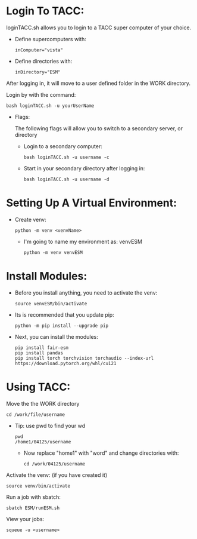 # Login To TACC: 

loginTACC.sh allows you to login to a TACC super computer of your choice.

- Define supercomputers with:

      inComputer="vista"

- Define directories with:

      inDirectory="ESM"

After logging in, it will move to a user defined folder in the WORK directory.


Login by with the command: 

    bash loginTACC.sh -u yourUserName

- Flags:

  The following flags will allow you to switch to a secondary server, or directory

  - Login to a secondary computer:

        bash loginTACC.sh -u username -c

  - Start in your secondary directory after logging in:
  
        bash loginTACC.sh -u username -d

# Setting Up A Virtual Environment:

- Create venv:

      python -m venv <venvName>

  - I'm going to name my environment as: venvESM

        python -m venv venvESM

# Install Modules:

- Before you install anything, you need to activate the venv:

      source venvESM/bin/activate

- Its is recommended that you update pip:

      python -m pip install --upgrade pip

- Next, you can install the modules:
  
      pip install fair-esm
      pip install pandas
      pip install torch torchvision torchaudio --index-url https://download.pytorch.org/whl/cu121


# Using TACC:

Move the the WORK directory

    cd /work/file/username

- Tip: use pwd to find your wd

      pwd
      /home1/04125/username

  - Now replace "home1" with "word" and change directories with:

        cd /work/04125/username

Activate the venv: (if you have created it)

    source venv/bin/activate

Run a job with sbatch:

    sbatch ESM/runESM.sh

View your jobs:

    squeue -u <username>
